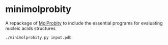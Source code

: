 # minimolprobity #

A repackage of [MolProbity](https://github.com/rlabduke/MolProbity) to include the essential programs for evaluating nucleic acids structures

```bash
./minimolprobity.py input.pdb
```
